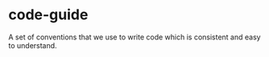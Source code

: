 # code-guide
A set of conventions that we use to write code which is consistent and easy to understand.
